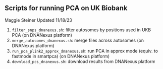 ## Scripts for running PCA on UK Biobank

Maggie Steiner
Updated 11/18/23

1. `filter_snps_dnanexus.sh`: filter autosomes by positions used in UKB PCA (on DNANexus platform)
2. `merge_autosomes_dnanexus.sh`: merge files across autosomes (on DNANexus platform)
3. `run_pca_plink2_approx_dnanexus.sh`: run PCA in approx mode (equiv. to fastmode in smartpca) (on DNANexus platform)
4. `download_pcs_dnanexus.sh`: download results from DNANexus platform 

